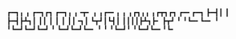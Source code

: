 ┏━┓╻  ╻     ┏━┓┏┓ ┏━┓╻ ╻╺┳╸   ╻ ╻┏━╸╻  ╻ ╻┏┓╻╻ ╻┏┳┓┏┓ ┏━╸┏━┓
┣━┫┃  ┃     ┣━┫┣┻┓┃ ┃┃ ┃ ┃    ┃ ┃┃╺┓┃  ┗┳┛┃┗┫┃ ┃┃┃┃┣┻┓┣╸ ┣┳┛
╹ ╹┗━╸┗━╸   ╹ ╹┗━┛┗━┛┗━┛ ╹    ┗━┛┗━┛┗━╸ ╹ ╹ ╹┗━┛╹ ╹┗━┛┗━╸╹┗╸
